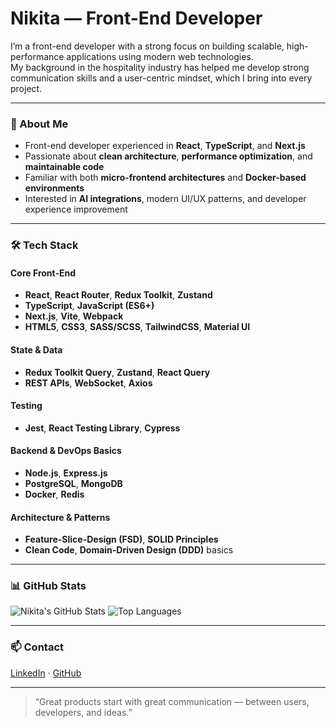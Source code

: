 # Nikita — Front-End Developer

I’m a front-end developer with a strong focus on building scalable, high-performance applications using modern web technologies.  
My background in the hospitality industry has helped me develop strong communication skills and a user-centric mindset, which I bring into every project.

---

### 🧭 About Me
- Front-end developer experienced in **React**, **TypeScript**, and **Next.js**
- Passionate about **clean architecture**, **performance optimization**, and **maintainable code**
- Familiar with both **micro-frontend architectures** and **Docker-based environments**
- Interested in **AI integrations**, modern UI/UX patterns, and developer experience improvement

---

### 🛠️ Tech Stack

#### Core Front-End
- **React**, **React Router**, **Redux Toolkit**, **Zustand**
- **TypeScript**, **JavaScript (ES6+)**
- **Next.js**, **Vite**, **Webpack**
- **HTML5**, **CSS3**, **SASS/SCSS**, **TailwindCSS**, **Material UI**

#### State & Data
- **Redux Toolkit Query**, **Zustand**, **React Query**
- **REST APIs**, **WebSocket**, **Axios**

#### Testing
- **Jest**, **React Testing Library**, **Cypress**

#### Backend & DevOps Basics
- **Node.js**, **Express.js**
- **PostgreSQL**, **MongoDB**
- **Docker**, **Redis**

#### Architecture & Patterns
- **Feature-Slice-Design (FSD)**, **SOLID Principles**
- **Clean Code**, **Domain-Driven Design (DDD)** basics

---

### 📊 GitHub Stats
![Nikita's GitHub Stats](https://github-readme-stats.vercel.app/api?username=NikitaFrolov&show_icons=true&theme=default&hide_border=true)
![Top Languages](https://github-readme-stats.vercel.app/api/top-langs/?username=NikitaFrolov&layout=compact&theme=default&hide_border=true)

---

### 📫 Contact
[LinkedIn](https://linkedin.com/in/nikita-frolov) · [GitHub](https://github.com/NikitaFrolov)

---

> “Great products start with great communication — between users, developers, and ideas.”
